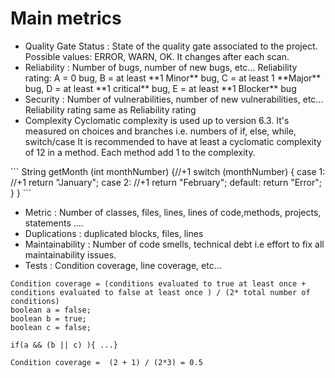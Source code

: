# Main metrics

<ul>
<li class="limetrics"> <span class="concept">Quality Gate Status</span> : State of the quality gate associated to the project. Possible values: ERROR, WARN, OK. It changes after each scan. </li>
<li class="limetrics"> <span class="concept">Reliability</span> : Number of bugs, number of new bugs, etc... Reliability rating: A = 0 bug, B = at least **1 Minor** bug,
   C = at least 1 **Major** bug, D = at least **1 critical** bug, E = at least **1 Blocker** bug</li>
<li class="limetrics"> <span class="concept">Security</span> : Number of vulnerabilities, number of new vulnerabilities, etc... Reliability rating same as Reliability rating</li>
<li class="limetrics"> <span class="concept">Complexity</span> Cyclomatic complexity is used up to version 6.3. 
It's measured on choices and branches i.e. numbers of if, else, while, switch/case
It is recommended to have at least a cyclomatic complexity of 12 in a method. Each method add 1 to the complexity.</li>
</ul>
```
String getMonth (int monthNumber) {//+1
   switch (monthNumber) {
    case 1:                        //+1
       return "January";
    case 2:                       //+1
       return "February";
    default:
    return "Error";
  }
}
``` 
<ul>
<li class="limetrics"> <span class="concept">Metric</span> : Number of classes, files, lines, lines of code,methods, projects, statements ....</li>
<li class="limetrics"> <span class="concept">Duplications</span> : duplicated blocks, files, lines</li>
<li class="limetrics"> <span class="concept">Maintainability</span> : Number of code smells, technical debt i.e effort to fix all maintainability issues.</li>
<li class="limetrics"> <span class="concept">Tests</span> : Condition coverage, line coverage, etc...</li>
</ul>

```
Condition coverage = (conditions evaluated to true at least once + conditions evaluated to false at least once ) / (2* total number of conditions)
boolean a = false;
boolean b = true;
boolean c = false;

if(a && (b || c) ){ ...}

Condition coverage =  (2 + 1) / (2*3) = 0.5 
``` 
